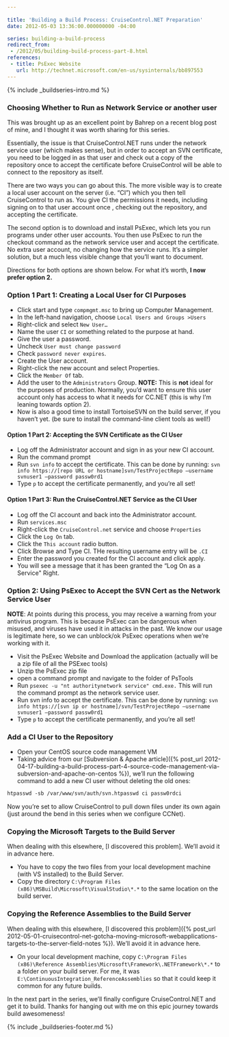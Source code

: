 ```yaml
---
 
title: 'Building a Build Process: CruiseControl.NET Preparation'
date: 2012-05-03 13:36:00.000000000 -04:00

series: building-a-build-process
redirect_from: 
 - /2012/05/building-build-process-part-8.html
references: 
 - title: PsExec Website
   url: http://technet.microsoft.com/en-us/sysinternals/bb897553
---
```

{% include _buildseries-intro.md %}

### Choosing Whether to Run as Network Service or another user

This was brought up as an excellent point by Bahrep on a recent blog post of mine, and I thought it was worth sharing for this series.

Essentially, the issue is that CruiseControl.NET runs under the network service user (which makes sense), but in order to accept an SVN certificate, you need to be logged in as that user and check out a copy of the repository once to accept the certificate before CruiseControl will be able to connect to the repository as itself.

There are two ways you can go about this. The more visible way is to create a local user account on the server (i.e. “CI”) which you then tell CruiseControl to run as. You give CI the permissions it needs, including signing on to that user account once , checking out the repository, and accepting the certificate.

The second option is to download and install PsExec, which lets you run programs under other user accounts. You then use PsExec to run the checkout command as the network service user and accept the certificate. No extra user account, no changing how the service runs. It’s a simpler solution, but a much less visible change that you’ll want to document.

Directions for both options are shown below. For what it’s worth, **I now prefer option 2.**

### Option 1 Part 1: Creating a Local User for CI Purposes

* Click start and type `compmgmt.msc` to bring up Computer Management.  
* In the left-hand navigation, choose `Local Users and Groups >Users`  
* Right-click and select `New User…`  
* Name the user `CI` or something related to the purpose at hand.  
* Give the user a password.  
* Uncheck `User must change password`
* Check `password never expires`.  
* Create the User account.  
* Right-click the new account and select Properties.  
* Click the `Member Of` tab.  
* Add the user to the `Administrators` Group. **NOTE:** This is **not** ideal for the purposes of production. Normally, you’d want to ensure this user account only has access to what it needs for CC.NET (this is why I’m leaning towards option 2).  
* Now is also a good time to install TortoiseSVN on the build server, if you haven’t yet. (be sure to install the command-line client tools as well!)

#### Option 1 Part 2: Accepting the SVN Certificate as the CI User

* Log off the Administrator account and sign in as your new CI account.  
* Run the command prompt  
* Run `svn info` to accept the certificate. This can be done by running: `svn info https://[repo URL or hostname]svn/TestProjectRepo –username svnuser1 –password passw0rd1`
* Type `p` to accept the certificate permanently, and you’re all set!

#### Option 1 Part 3: Run the CruiseControl.NET Service as the CI User

* Log off the CI account and back into the Administrator account.  
* Run `services.msc`  
* Right-click the `CruiseControl.net` service and choose `Properties`  
* Click the `Log On` tab.  
* Click the `This account` radio button.  
* Click Browse and Type CI. THe resulting username entry will be `.CI`
* Enter the password you created for the CI account and click apply.  
* You will see a message that it has been granted the “Log On as a Service" Right.

### Option 2: Using PsExec to Accept the SVN Cert as the Network Service User

**NOTE**: At points during this process, you may receive a warning from your antivirus program. This is because PsExec can be dangerous when misused, and viruses have used it in attacks in the past. We know our usage is legitimate here, so we can unblock/ok PsExec operations when we’re working with it.

* Visit the PsExec Website and Download the application (actually will be a zip file of all the PSExec tools)  
* Unzip the PsExec zip file  
* open a command prompt and navigate to the folder of PsTools  
* Run `psexec -u "nt authoritynetwork service" cmd.exe.` This will run the command prompt as the network service user.  
* Run svn info to accept the certificate. This can be done by running: `svn info https://[svn ip or hostname]/svn/TestProjectRepo –username svnuser1 –password passw0rd1`  
* Type `p` to accept the certificate permanently, and you’re all set!

### Add a CI User to the Repository

* Open your CentOS source code management VM
* Taking advice from our [Subversion & Apache article]({% post_url 2012-04-17-building-a-build-process-part-4-source-code-management-via-subversion-and-apache-on-centos %}), we’ll run the following command to add a new CI user without deleting the old ones:

```apache
htpasswd -sb /var/www/svn/auth/svn.htpasswd ci passw0rdci
```

Now you’re set to allow CruiseControl to pull down files under its own again (just around the bend in this series when we configure CCNet).

### Copying the Microsoft Targets to the Build Server

When dealing with this elsewhere, [I discovered this problem]. We’ll avoid it in advance here.

* You have to copy the two files from your local development machine (with VS installed) to the Build Server.
* Copy the directory `C:\Program Files (x86)\MSBuild\Microsoft\VisualStudio\*.*` to the same location on the build server.

### Copying the Reference Assemblies to the Build Server

When dealing with this elsewhere, [I discovered this problem]({% post_url 2012-05-01-cruisecontrol-net-gotcha-moving-microsoft-webapplications-targets-to-the-server-field-notes %}). We’ll avoid it in advance here.

* On your local development machine, copy `C:\Program Files (x86)\Reference Assemblies\Microsoft\Framework\.NETFramework\*.*` to a folder on your build server. For me, it was `E:\ContinuousIntegration_ReferenceAssemblies` so that it could keep it common for any future builds.

In the next part in the series, we’ll finally configure CruiseControl.NET and get it to build. Thanks for hanging out with me on this epic journey towards build awesomeness!

{% include _buildseries-footer.md %}

